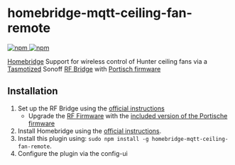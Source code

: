 # homebridge-mqtt-ceiling-fan-remote

[![npm](https://img.shields.io/npm/v/homebridge-mqtt-ceiling-fan-remote) ![npm](https://img.shields.io/npm/dt/homebridge-mqtt-ceiling-fan-remote)](https://www.npmjs.com/package/homebridge-mqtt-ceiling-fan-remote)

[Homebridge](https://github.com/homebridge/homebridge) Support for wireless control of Hunter ceiling fans via a [Tasmotized](https://github.com/arendst/Tasmota) Sonoff [RF Bridge](https://sonoff.tech/product/gateway-and-sensors/rf-bridger2/) with [Portisch firmware](https://github.com/Portisch/RF-Bridge-EFM8BB1)

## Installation

1. Set up the RF Bridge using the [official instructions](https://tasmota.github.io/docs/devices/Sonoff-RF-Bridge-433/)
   - Upgrade the [RF Firmware](https://tasmota.github.io/docs/devices/Sonoff-RF-Bridge-433/#rf-firmware-upgrade) with the [included version of the Portische firmware](https://github.com/asp55/homebridge-mqtt-ceiling-fan-remote/blob/latest/portische/RF-Bridge-EFM8BB1.hex)
2. Install Homebridge using the [official instructions](https://github.com/homebridge/homebridge/wiki).
3. Install this plugin using: `sudo npm install -g homebridge-mqtt-ceiling-fan-remote`.
4. Configure the plugin via the config-ui

